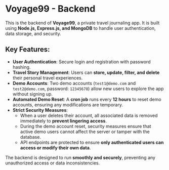 # Voyage99 - Backend

This is the backend of **Voyage99**, a private travel journaling app. It is built using **Node.js, Express.js, and MongoDB** to handle user authentication, data storage, and security.

## Key Features:
- **User Authentication**: Secure login and registration with password hashing.
- **Travel Story Management**: Users can **store, update, filter, and delete** their personal travel experiences.
- **Demo Accounts**: Two demo accounts (`test1@demo.com` and `test2@demo.com`, password: `12345678`) allow new users to explore the app without signing up.  
- **Automated Demo Reset**: A **cron job** runs every **12 hours** to reset demo accounts, ensuring any modifications are temporary.
- **Strict Security Measures**:
  - When a user deletes their account, all associated data is removed immediately to **prevent lingering access**.
  - During the demo account reset, security measures ensure that active demo users cannot affect the server or tamper with the database.
  - API endpoints are protected to ensure **only authenticated users can access or modify their own data**.

The backend is designed to run **smoothly and securely**, preventing any unauthorized access or data inconsistencies.
